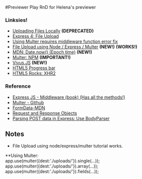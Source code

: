 #Previewer Play
RnD for Helena's previewer

### Linksies!
- [Uploading Files Locally](https://www.terlici.com/2015/05/16/uploading-files-locally.html)  **(DEPRECATED)**
- [Express 4: File Upload](http://lollyrock.com/articles/express4-file-upload/)
- [Using Multer requires middleware function error fix](http://stackoverflow.com/questions/31496100/cannot-app-usemulter-requires-middleware-function-error)
- [File Upload using Node / Express / Multer](http://code.runnable.com/VNX-T8fdt5Y4X-mv/fileupload-for-node-js-and-hello-world) **(NEW!)** **(WORKS!)**
- [MDN: Date.now() (Epoch time)](https://developer.mozilla.org/en-US/docs/Web/JavaScript/Reference/Global_Objects/Date/now) **(NEW!)**
- [Multer: NPM](https://github.com/expressjs/multer/issues/203) **(IMPORTANT!)**
- [Vivus.JS](https://github.com/maxwellito/vivus) **(NEW!)**
- [HTML5 Progress bar](http://www.matlus.com/html5-file-upload-with-progress/)
- [HTML5 Rocks: XHR2](http://www.html5rocks.com/en/tutorials/file/xhr2/)

### Reference
- [Express JS - Middleware (book) (Has all the methods!)](https://ewiggin.gitbooks.io/expressjs-middleware/content/multer.html)
- [Multer - Github](https://github.com/expressjs/multer)
- [FormData-MDN](https://developer.mozilla.org/en-US/docs/Web/API/FormData/append)
- [Request and Response Objects](http://www.murvinlai.com/req-and-res-in-nodejs.html)
- [Parsing POST data in Express: Use BodyParser](http://stackoverflow.com/questions/5710358/how-to-retrieve-post-query-parameters-in-express)

## Notes

- File Upload using node/express/multer tutorial works.


**Using Multer:<br>
app.use(multer({dest:'./uploads/'}).single(...)); <br>
app.use(multer({dest:'./uploads/'}).array(...)); <br>
app.use(multer({dest:'./uploads/'}).fields(...)); <br>





